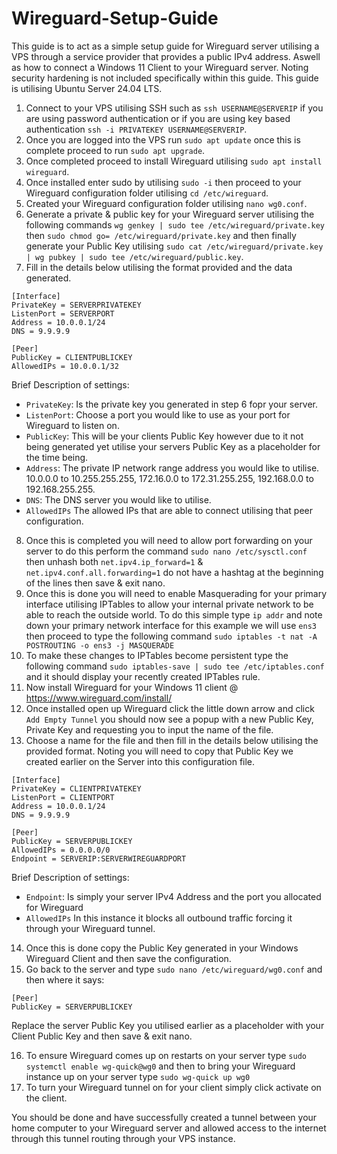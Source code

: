 # Wireguard-Setup-Guide
This guide is to act as a simple setup guide for Wireguard server utilising a VPS through a service provider that provides a public IPv4 address. Aswell as how to connect a Windows 11 Client to your Wireguard server. Noting security hardening is not included specifically within this guide. This guide is utilising Ubuntu Server 24.04 LTS.

1. Connect to your VPS utilising SSH such as ```ssh USERNAME@SERVERIP``` if you are using password authentication or if you are using key based authentication ```ssh -i PRIVATEKEY USERNAME@SERVERIP```.
2. Once you are logged into the VPS run ```sudo apt update``` once this is complete proceed to run ```sudo apt upgrade```.
3. Once completed proceed to install Wireguard utilising ```sudo apt install wireguard```.
4. Once installed enter sudo by utilising ```sudo -i``` then proceed to your Wireguard configuration folder utilising ```cd /etc/wireguard```.
5. Created your Wireguard configuration folder utilising ```nano wg0.conf```.
6. Generate a private & public key for your Wireguard server utilising the following commands ```wg genkey | sudo tee /etc/wireguard/private.key``` then ```sudo chmod go= /etc/wireguard/private.key``` and then finally generate your Public Key utilising ```sudo cat /etc/wireguard/private.key | wg pubkey | sudo tee /etc/wireguard/public.key```.
7. Fill in the details below utilising the format provided and the data generated.
```
[Interface]
PrivateKey = SERVERPRIVATEKEY
ListenPort = SERVERPORT
Address = 10.0.0.1/24
DNS = 9.9.9.9

[Peer]
PublicKey = CLIENTPUBLICKEY
AllowedIPs = 10.0.0.1/32
```
Brief Description of settings:
- `PrivateKey`: Is the private key you generated in step 6 fopr your server.
- `ListenPort`: Choose a port you would like to use as your port for Wireguard to listen on.
- `PublicKey`: This will be your clients Public Key however due to it not being generated yet utilise your servers Public Key as a placeholder for the time being.
- `Address`: The private IP network range address you would like to utilise. 10.0.0.0 to 10.255.255.255, 172.16.0.0 to 172.31.255.255, 192.168.0.0 to 192.168.255.255.
- `DNS`: The DNS server you would like to utilise.
- `AllowedIPs` The allowed IPs that are able to connect utilising that peer configuration.

8. Once this is completed you will need to allow port forwarding on your server to do this perform the command ```sudo nano /etc/sysctl.conf``` then unhash both ```net.ipv4.ip_forward=1``` & ```net.ipv4.conf.all.forwarding=1``` do not have a hashtag at the beginning of the lines then save & exit nano.
9. Once this is done you will need to enable Masquerading for your primary interface utilising IPTables to allow your internal private network to be able to reach the outside world. To do this simple type ```ip addr``` and note down your primary network interface for this example we will use ```ens3``` then proceed to type the following command ```sudo iptables -t nat -A POSTROUTING -o ens3 -j MASQUERADE```
10. To make these changes to IPTables become persistent type the following command ```sudo iptables-save | sudo tee /etc/iptables.conf``` and it should display your recently created IPTables rule.
11. Now install Wireguard for your Windows 11 client @ https://www.wireguard.com/install/
12. Once installed open up Wireguard click the little down arrow and click ```Add Empty Tunnel``` you should now see a popup with a new Public Key, Private Key and requesting you to input the name of the file.
13. Choose a name for the file and then fill in the details below utilising the provided format. Noting you will need to copy that Public Key we created earlier on the Server into this configuration file.
```
[Interface]
PrivateKey = CLIENTPRIVATEKEY
ListenPort = CLIENTPORT
Address = 10.0.0.1/24
DNS = 9.9.9.9

[Peer]
PublicKey = SERVERPUBLICKEY
AllowedIPs = 0.0.0.0/0
Endpoint = SERVERIP:SERVERWIREGUARDPORT
```
Brief Description of settings:
- `Endpoint`: Is simply your server IPv4 Address and the port you allocated for Wireguard
- `AllowedIPs` In this instance it blocks all outbound traffic forcing it through your Wireguard tunnel.

14. Once this is done copy the Public Key generated in your Windows Wireguard Client and then save the configuration.
15. Go back to the server and type ```sudo nano /etc/wireguard/wg0.conf``` and then where it says:
```
[Peer]
PublicKey = SERVERPUBLICKEY
```
Replace the server Public Key you utilised earlier as a placeholder with your Client Public Key and then save & exit nano.

16. To ensure Wireguard comes up on restarts on your server type ```sudo systemctl enable wg-quick@wg0``` and then to bring your Wireguard instance up on your server type ```sudo wg-quick up wg0```
17. To turn your Wireguard tunnel on for your client simply click activate on the client.

You should be done and have successfully created a tunnel between your home computer to your Wireguard server and allowed access to the internet through this tunnel routing through your VPS instance.




